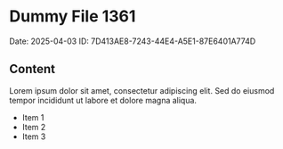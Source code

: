 # Dummy File 1361

Date: 2025-04-03
ID: 7D413AE8-7243-44E4-A5E1-87E6401A774D

## Content

Lorem ipsum dolor sit amet, consectetur adipiscing elit.
Sed do eiusmod tempor incididunt ut labore et dolore magna aliqua.

* Item 1
* Item 2
* Item 3

